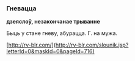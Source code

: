 ### Гневацца
**дзеяслоў, незакончанае трыванне**

Быць у стане гневу, абурацца. Г. на мужа.

<a rel="author">[http://rv-blr.com/](http://rv-blr.com/slounik.jsp?letterId=0&maskId=0&pageId=716)</a>
